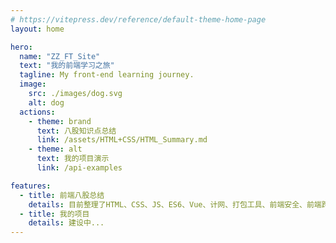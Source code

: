 ```yaml
---
# https://vitepress.dev/reference/default-theme-home-page
layout: home

hero:
  name: "ZZ_FT_Site"
  text: "我的前端学习之旅"
  tagline: My front-end learning journey.
  image:
    src: ./images/dog.svg
    alt: dog
  actions:
    - theme: brand
      text: 八股知识点总结
      link: /assets/HTML+CSS/HTML_Summary.md
    - theme: alt
      text: 我的项目演示
      link: /api-examples

features:
  - title: 前端八股总结
    details: 目前整理了HTML、CSS、JS、ES6、Vue、计网、打包工具、前端安全、前端跨域这些内容，其他内容持续更新中....
  - title: 我的项目
    details: 建设中...
---
```


